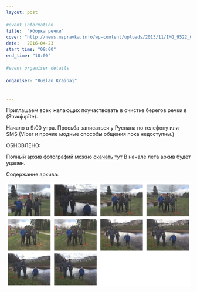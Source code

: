 ```yaml
---
layout: post

#event information
title:  "Уборка речки"
cover: "http://news.mspravka.info/wp-content/uploads/2013/11/IMG_9522_0-1024x682.jpg"
date:   2016-04-23
start_time: "09:00"
end_time: "18:00"

#event organiser details

organiser: "Ruslan Krainaj"


---
```


Приглашаем всех желающих поучаствовать в очистке берегов речки в (Straujupīte).

Начало в 9:00 утра. Просьба записаться у Руслана по телефону или SMS (Viber и прочие модные способы общения пока недоступны.)

ОБНОВЛЕНО:

Полный архив фотографий можно <a href="https://dl.dropboxusercontent.com/u/2215204/fathersclub.lv/2016.04.23-photos.zip">скачать тут</a> В начале лета архив будет удален. 

Содержание архива:

<img src="/images/2016-04-23-river-cleaning-01.png"><br/>
